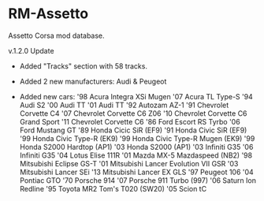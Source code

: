 # RM-Assetto
Assetto Corsa mod database.

v.1.2.0 Update

- Added "Tracks" section with 58 tracks.

- Added 2 new manufacturers: Audi & Peugeot

- Added new cars:
  '98 Acura Integra XSi Mugen
  '07 Acura TL Type-S
  '94 Audi S2
  '00 Audi TT
  '01 Audi TT
  '92 Autozam AZ-1
  '91 Chevrolet Corvette C4
  '07 Chevrolet Corvette C6 Z06
  '10 Chevrolet Corvette C6 Grand Sport
  '11 Chevrolet Corvette C6
  '86 Ford Escort RS Tyrbo
  '06 Ford Mustang GT
  '89 Honda Cicic SiR (EF9)
  '91 Honda Civic SiR (EF9)
  '99 Honda Civic Type-R (EK9)
  '99 Honda Civic Type-R Mugen (EK9)
  '99 Honda S2000 Hardtop (AP1)
  '03 Honda S2000 (AP1)
  '03 Infiniti G35
  '06 Infiniti G35
  '04 Lotus Elise 111R
  '01 Mazda MX-5 Mazdaspeed (NB2)
  '98 Mitsubishi Eclipse GS-T
  '01 Mitsubishi Lancer Evolution VII GSR
  '03 Mitsubishi Lancer SEi
  '13 Mitsubishi Lancer EX GLS
  '97 Peugeot 106
  '04 Pontiac GTO
  '70 Porsche 914
  '07 Porsche 911 Turbo (997)
  '06 Saturn Ion Redline
  '95 Toyota MR2 Tom's T020 (SW20)
  '05 Scion tC
  
